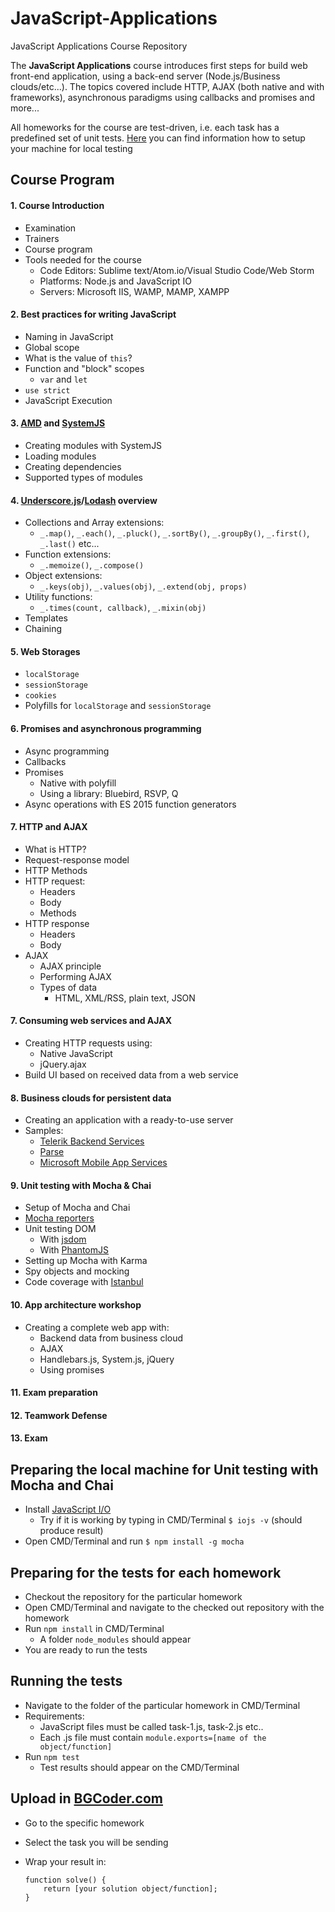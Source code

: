 # JavaScript-Applications
JavaScript Applications Course Repository

The **JavaScript Applications** course introduces first steps for build web front-end application, using a back-end server (Node.js/Business clouds/etc...). The topics covered include HTTP, AJAX (both native and with frameworks), asynchronous paradigms using callbacks and promises and more...

All homeworks for the course are test-driven, i.e. each task has a predefined set of unit tests. [Here](https://github.com/TelerikAcademy/JavaScript-UI-and-DOM/blob/master/README.md#user-content-preparing-the-local-machine-for-unit-testing-with-mocha-and-chai)  you can find information how to setup your machine for local testing

## Course Program
#### 1.   Course Introduction
*   Examination
*   Trainers
*   Course program
*   Tools needed for the course
	*   Code Editors: Sublime text/Atom.io/Visual Studio Code/Web Storm
	*   Platforms: Node.js and JavaScript IO
	*   Servers: Microsoft IIS, WAMP, MAMP, XAMPP
	
#### 2.   Best practices for writing JavaScript
*   Naming in JavaScript
*   Global scope
*   What is the value of `this`?
*   Function and "block" scopes
	*   `var` and `let`
*   `use strict`
*	JavaScript Execution

#### 3.   [AMD](https://github.com/amdjs/amdjs-api/blob/master/AMD.md) and [SystemJS](https://github.com/systemjs/systemjs)
*   Creating modules with SystemJS
*   Loading modules
*   Creating dependencies
*   Supported types of modules
	
#### 4.   [Underscore.js](http://underscorejs.org)/[Lodash](https://lodash.com) overview
*   Collections and Array extensions:
	*   `_.map()`, `_.each()`, `_.pluck()`, `_.sortBy()`, `_.groupBy()`, `_.first()`, `_.last()` etc...
*   Function extensions:
	*   `_.memoize()`, `_.compose()`
*   Object extensions:
	*   `_.keys(obj)`, `_.values(obj)`, `_.extend(obj, props)`
*   Utility functions:
	*   `_.times(count, callback)`, `_.mixin(obj)`
*   Templates
*   Chaining

#### 5.   Web Storages
*   `localStorage`
*   `sessionStorage`
*   `cookies`
*   Polyfills for `localStorage` and `sessionStorage`

#### 6.   Promises and asynchronous programming
*   Async programming
*   Callbacks
*   Promises
	*	Native with polyfill
	*	Using a library: Bluebird, RSVP, Q
*   Async operations with ES 2015 function generators

#### 7.   HTTP and AJAX
*   What is HTTP?
*   Request-response model
*   HTTP Methods
*   HTTP request:
    *   Headers
    *   Body
    *   Methods
*   HTTP response
    *   Headers
    *   Body
*   AJAX
    *   AJAX principle
    *   Performing AJAX
    *   Types of data
        *   HTML, XML/RSS, plain text, JSON

#### 7.   Consuming web services and AJAX
*   Creating HTTP requests using:
	*   Native JavaScript
	*   jQuery.ajax
*   Build UI based on received data from a web service

#### 8.   Business clouds for persistent data
*   Creating an application with a ready-to-use server
*   Samples: 
	*   [Telerik Backend Services](http://www.telerik.com/backend-services)
	*   [Parse](https://www.parse.com/)
	*   [Microsoft Mobile App Services](http://azure.microsoft.com/en-us/services/app-service/mobile/)

#### 9.   Unit testing with Mocha & Chai
*   Setup of Mocha and Chai
*   [Mocha reporters](https://mochajs.org/#reporters)
*   Unit testing DOM
	*   With [jsdom](https://github.com/tmpvar/jsdom)
	*   With [PhantomJS](http://phantomjs.org/)
*   Setting up Mocha with Karma
*   Spy objects and mocking
*   Code coverage with [Istanbul](https://github.com/gotwarlost/istanbul)

#### 10.   App architecture workshop
*   Creating a complete web app with:
	*   Backend data from business cloud
	*   AJAX
	*   Handlebars.js, System.js, jQuery
	*   Using promises

#### 11.  Exam preparation

#### 12.  Teamwork Defense

#### 13.  Exam

## Preparing the local machine for Unit testing with Mocha and Chai 

* Install [JavaScript I/O](https://iojs.org/en/index.html "JavaScript I/O")
    * Try if it is working by typing in CMD/Terminal `$ iojs -v` (should produce result)
*   Open CMD/Terminal and run `$ npm install -g mocha`

## Preparing for the tests for each homework

*   Checkout the repository for the particular homework 
*   Open CMD/Terminal and navigate to the checked out repository with the homework
*   Run `npm install` in CMD/Terminal
    *   A folder `node_modules` should appear
*   You are ready to run the tests

## Running the tests

*   Navigate to the folder of the particular homework in CMD/Terminal
*   Requirements:
    *   JavaScript files must be called task-1.js, task-2.js etc..
    *   Each .js file must contain `module.exports=[name of the object/function]`
*   Run `npm test`
    *   Test results should appear on the CMD/Terminal
    
## Upload in [BGCoder.com](http://bgcoder.com/)

*   Go to the specific homework
*   Select the task you will be sending
*   Wrap your result in:

        function solve() {
            return [your solution object/function];
        }
    